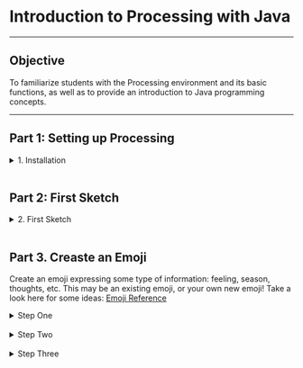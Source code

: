 # Introduction to Processing with Java

---

## Objective

To familiarize students with the Processing environment and its basic functions, as well as to provide an introduction to Java programming concepts.

---

## Part 1: Setting up Processing

<details>
<summary>1. Installation</summary>


  Download and install the Processing software from <a href="https://processing.org/reference">Processing Reference</a>


  Open the Processing IDE and familiarize yourself with the interface.
</details>
<br>

## Part 2: First Sketch

<details>
<summary>2. First Sketch</summary>

Before looking at the answer, research and document how to create a new sketch, and record your answer. Next, verify your code below, and define excatly what each word is doing
<br>

<details>
<summary>Code Answer</summary>

<img href='circle.png'>


</details>
<br>


Press the play button (or Ctrl+R) to run your sketch.

<details>
<summary>Detailed Answer</summary>


You should see a window with a circle in the center of it. This is because the <pre>
  <code>size(400, 400)</code></pre> function sets the size of the window to be 400x400 pixels, the <pre>
  <code>background(200)</code></pre> function sets the background color to a shade of gray, and the <pre>
  <code>ellipse(200, 200, 50, 50)  </code>
</pre>function draws a circle in the center of the window with a width and height of 50 pixels.

Void means the function will not return a value
the () is where an argument for the function would go
{} denotes everything that belongs to the function

</details>
</details>

<br>

## Part 3. Creaste an Emoji

Create an emoji expressing some type of information: feeling, season, thoughts, etc. This may be an existing emoji, or your own new emoji! Take a look here for some ideas: <a href="https://emojipedia.org/" width="700" height="600">Emoji Reference</a>


<details>
<summary>Step One</summary>

1. Set the canvas size, background color, and shape color:
<br>
<img src="https://github.com/riverdaleGithub/processing_23_24/blob/main/imgs/j1/coords.png?raw=true" alt="meow" width="700" height="600">


</details>

<br>
<details>
<summary>Step Two</summary>

2. Use geometry to create the face:
   <img src="https://github.com/riverdaleGithub/processing_23_24/blob/main/imgs/j1/geometry.png?raw=true" alt="meow" width="700" height="600">


</details>
<br>
<details>
<summary>Step Three</summary>

3. Use Documentation to pick one new function to use in your assignment:
   <a href="https://processing.org/reference)"> Processing Documentation </a>

</details>

